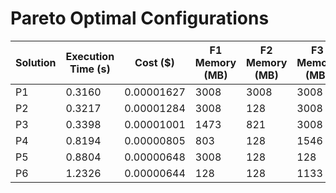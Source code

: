# Pareto Optimal Configurations

| Solution | Execution Time (s) | Cost ($) | F1 Memory (MB) | F2 Memory (MB) | F3 Memory (MB) | F4 Memory (MB) |
| --- | --- | --- | --- | --- | --- | --- |
| P1 | 0.3160 | 0.00001627 | 3008 | 3008 | 3008 | 3008 |
| P2 | 0.3217 | 0.00001284 | 3008 | 128 | 3008 | 128 |
| P3 | 0.3398 | 0.00001001 | 1473 | 821 | 3008 | 1902 |
| P4 | 0.8194 | 0.00000805 | 803 | 128 | 1546 | 3008 |
| P5 | 0.8804 | 0.00000648 | 3008 | 128 | 128 | 3008 |
| P6 | 1.2326 | 0.00000644 | 128 | 128 | 1133 | 3008 |

